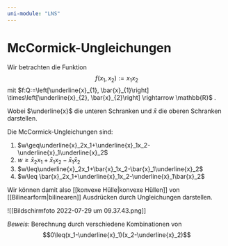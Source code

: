 ```yaml
---
uni-module: "LNS"
---
```


# McCormick-Ungleichungen

Wir betrachten die Funktion
$$f(x_1,x_2):=x_1x_2$$
mit $f:Q:=\left[\underline{x}_{1}, \bar{x}_{1}\right] \times\left[\underline{x}_{2}, \bar{x}_{2}\right] \rightarrow \mathbb{R}$ .

Wobei $\underline{x}$ die unteren Schranken und $\bar{x}$ die oberen Schranken darstellen.

Die McCormick-Ungleichungen sind:

1. $w\geq\underline{x}_2x_1+\underline{x}_1x_2-\underline{x}_1\underline{x}_2$
2. $w\geq \bar{x}_2x_1+\bar{x}_1x_2-\bar{x}_1\bar{x}_2$
3. $w\leq\underline{x}_2x_1+\bar{x}_1x_2-\bar{x}_1\underline{x}_2$
4. $w\leq \bar{x}_2x_1+\underline{x}_1x_2-\underline{x}_1\bar{x}_2$

Wir können damit also [[konvexe Hülle|konvexe Hüllen]] von [[Bilinearform|bilinearen]] Ausdrücken durch Ungleichungen darstellen.

![[Bildschirmfoto 2022-07-29 um 09.37.43.png]]

_Beweis:_
Berechnung durch verschiedene Kombinationen von
$$0\leq(x_1-\underline{x}_1)(x_2-\underline{x}_2)$$
